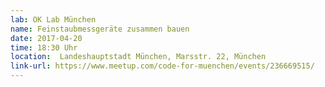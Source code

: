 ```yaml
---
lab: OK Lab München
name: Feinstaubmessgeräte zusammen bauen
date: 2017-04-20
time: 18:30 Uhr
location:  Landeshauptstadt München, Marsstr. 22, München
link-url: https://www.meetup.com/code-for-muenchen/events/236669515/
---
```


